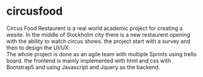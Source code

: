 # circusfood

Circus Food Restaurent is a real world academic project for creating a wesite. In the middle of Stockholm city there is a new restaurent opening with the ability to watch circus shows.  the project start with a survey and then to design the UI/UX.  
The whole project is done as an agile team with multiple Sprints using trello board. the frontend is mainly implemented with html and css with Bootstrap5 and using Javascript and Jquery as the backend.
